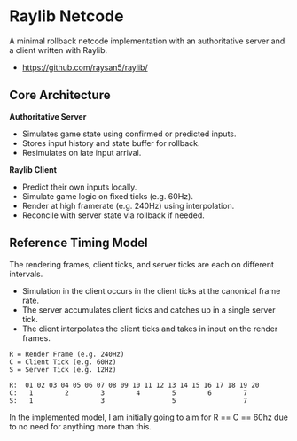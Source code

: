 # Raylib Netcode

A minimal rollback netcode implementation with an authoritative server and a client written with Raylib.  

- https://github.com/raysan5/raylib/

## Core Architecture

**Authoritative Server**

- Simulates game state using confirmed or predicted inputs.
- Stores input history and state buffer for rollback.
- Resimulates on late input arrival.

**Raylib Client**

- Predict their own inputs locally.
- Simulate game logic on fixed ticks (e.g. 60Hz).
- Render at high framerate (e.g. 240Hz) using interpolation.
- Reconcile with server state via rollback if needed.

## Reference Timing Model

The rendering frames, client ticks, and server ticks are each on different intervals.  

- Simulation in the client occurs in the client ticks at the canonical frame rate.  
- The server accumulates client ticks and catches up in a single server tick.  
- The client interpolates the client ticks and takes in input on the render frames.  

```text
R = Render Frame (e.g. 240Hz)
C = Client Tick (e.g. 60Hz)
S = Server Tick (e.g. 12Hz)

R:  01 02 03 04 05 06 07 08 09 10 11 12 13 14 15 16 17 18 19 20
C:   1        2        3        4        5        6        7
S:   1                 3                 5                 7
```

In the implemented model, I am initially going to aim for R == C == 60hz due to no need for anything more than this.  
